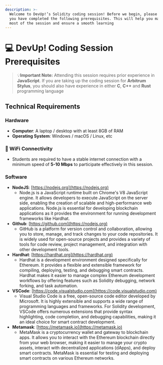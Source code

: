 ```yaml
---
description: >-
  Welcome to DevUp!’s Solidity coding session! Before we begin, please ensure
  you have completed the following prerequisites. This will help you make the
  most of the session and ensure a smooth learning
---
```


# 💻 DevUp! Coding Session Prerequisites

> 💡**Important Note:** Attending this session requires prior experience in **JavaScript**. If you are taking up the coding session for **Arbitrum Stylus**, you should also have experience in either **C**, **C++** and **Rust** programming language

## Technical Requirements

### **Hardware**

* **Computer**: A laptop / desktop with at least 8GB of RAM
* **Operating System**: Windows / macOS / Linux, etc

### **🛜 WiFi Connectivity**

* Students are required to have a stable internet connection with a minimum speed of **5-10 Mbps** to participate effectively in this session.

### **Software**

* **NodeJS**: [https://nodejs.org](https://nodejs.org)
  * Node.js is a JavaScript runtime built on Chrome's V8 JavaScript engine. It allows developers to execute JavaScript on the server side, enabling the creation of scalable and high-performance web applications. Node.js is essential for developing blockchain applications as it provides the environment for running development frameworks like Hardhat.
* **Github**: [https://github.com](https://nodejs.org)
  * GitHub is a platform for version control and collaboration, allowing you to store, manage, and track changes to your code repositories. It is widely used for open-source projects and provides a variety of tools for code review, project management, and integration with other development tools.
* **Hardhat**: [https://hardhat.org](https://hardhat.org)
  * Hardhat is a development environment designed specifically for Ethereum. It provides a flexible and extensible framework for compiling, deploying, testing, and debugging smart contracts. Hardhat makes it easier to manage complex Ethereum development workflows by offering features such as Solidity debugging, network forking, and task automation.
* **VSCode**: [https://code.visualstudio.com](https://code.visualstudio.com)
  * Visual Studio Code is a free, open-source code editor developed by Microsoft. It is highly extensible and supports a wide range of programming languages and frameworks. For Solidity development, VSCode offers numerous extensions that provide syntax highlighting, code completion, and debugging capabilities, making it an ideal choice for smart contract development.
* **Metamask**: [https://metamask.io](https://metamask.io)
  * MetaMask is a cryptocurrency wallet and gateway to blockchain apps. It allows you to interact with the Ethereum blockchain directly from your web browser, making it easier to manage your crypto assets, interact with decentralized applications (dApps), and deploy smart contracts. MetaMask is essential for testing and deploying smart contracts on various Ethereum networks.



